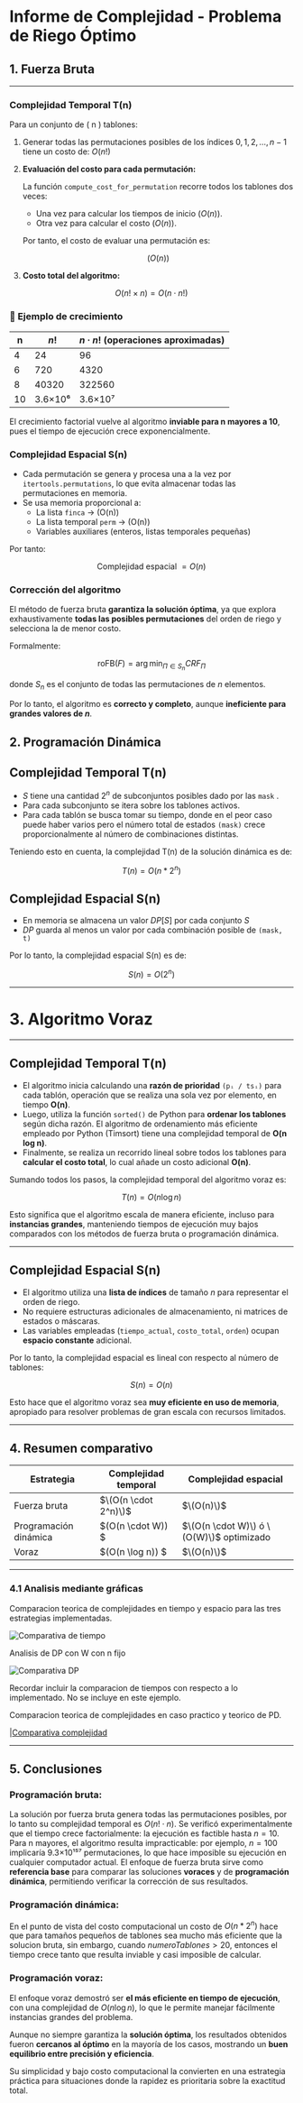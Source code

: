 # Informe de Complejidad - Problema de Riego Óptimo

## 1. Fuerza Bruta

---

### Complejidad Temporal T(n)

Para un conjunto de ( n ) tablones:

1. Generar todas las permutaciones posibles de los índices $0, 1, 2, \dots, n-1$ tiene un costo de: $O(n!)$
2. **Evaluación del costo para cada permutación:**
    
    La función `compute_cost_for_permutation` recorre todos los tablones dos veces:
    
    - Una vez para calcular los tiempos de inicio $(O(n))$.
    - Otra vez para calcular el costo $(O(n))$.
    
    Por tanto, el costo de evaluar una permutación es:
    
    $$
    (O(n))
    $$
    
3. **Costo total del algoritmo:**

$$
O(n! \times n) = O(n \cdot n!)
$$

### 🔹 Ejemplo de crecimiento

| n | $n!$   | $n·n!$ (operaciones aproximadas) |
| --- |--------|----------------------------------|
| 4 | 24     | 96                               |
| 6 | 720    | 4320                             |
| 8 | 40320  | 322560                           |
| 10 | 3.6×10⁶ | 3.6×10⁷                          |

El crecimiento factorial vuelve al algoritmo **inviable para n mayores a 10**, pues el tiempo de ejecución crece exponencialmente.

### Complejidad Espacial S(n)

- Cada permutación se genera y procesa una a la vez por `itertools.permutations`, lo que evita almacenar todas las permutaciones en memoria.
- Se usa memoria proporcional a:
    - La lista `finca` → (O(n))
    - La lista temporal `perm` → (O(n))
    - Variables auxiliares (enteros, listas temporales pequeñas)

Por tanto:

$$
\text{Complejidad espacial } = O(n)
$$

### Corrección del algoritmo

El método de fuerza bruta **garantiza la solución óptima**, ya que explora exhaustivamente **todas las posibles permutaciones** del orden de riego y selecciona la de menor costo.

Formalmente:

$$
\text{roFB}(F) = \arg\min_{\Pi \in S_n} CRF_{\Pi}
$$

donde $S_n$ es el conjunto de todas las permutaciones de $n$ elementos.

Por lo tanto, el algoritmo es **correcto y completo**, aunque **ineficiente para grandes valores de $n$**.

## 2. Programación Dinámica

## Complejidad Temporal T(n)

- $S$ tiene una cantidad $2^n$  de subconjuntos posibles dado por las `mask` .
- Para cada subconjunto se itera sobre los tablones activos.
- Para cada tablón se busca tomar su tiempo, donde en el peor caso puede haber varios pero el número total de estados `(mask)` crece proporcionalmente al número de combinaciones distintas.

Teniendo esto en cuenta, la complejidad T(n) de la solución dinámica es de:

$$
T(n) = O(n*2^n)
$$

## Complejidad Espacial S(n)

- En memoria se almacena un valor $DP[S]$ por cada conjunto $S$
- $DP$ guarda al menos un valor por cada combinación posible de `(mask, t)`

Por lo tanto, la complejidad espacial S(n) es de:

$$
S(n) = O(2^n)
$$

---

# 3. Algoritmo Voraz

---

## Complejidad Temporal T(n)

- El algoritmo inicia calculando una **razón de prioridad** `(pᵢ / tsᵢ)` para cada tablón, operación que se realiza una sola vez por elemento, en tiempo **O(n)**.
- Luego, utiliza la función `sorted()` de Python para **ordenar los tablones** según dicha razón.
El algoritmo de ordenamiento más eficiente empleado por Python (Timsort) tiene una complejidad temporal de **O(n log n)**.
- Finalmente, se realiza un recorrido lineal sobre todos los tablones para **calcular el costo total**, lo cual añade un costo adicional **O(n)**.

Sumando todos los pasos, la complejidad temporal del algoritmo voraz es:

$$
T(n) = O(n \log n)
$$

Esto significa que el algoritmo escala de manera eficiente, incluso para **instancias grandes**, manteniendo tiempos de ejecución muy bajos comparados con los métodos de fuerza bruta o programación dinámica.

---

## Complejidad Espacial S(n)

- El algoritmo utiliza una **lista de índices** de tamaño *n* para representar el orden de riego.
- No requiere estructuras adicionales de almacenamiento, ni matrices de estados o máscaras.
- Las variables empleadas (`tiempo_actual`, `costo_total`, `orden`) ocupan **espacio constante** adicional.

Por lo tanto, la complejidad espacial es lineal con respecto al número de tablones:

$$
S(n) = O(n)
$$

Esto hace que el algoritmo voraz sea **muy eficiente en uso de memoria**, apropiado para resolver problemas de gran escala con recursos limitados.

---

## 4. Resumen comparativo

| Estrategia            | Complejidad temporal | Complejidad espacial                   |
| --------------------- | -------------------- | -------------------------------------- |
| Fuerza bruta          | $\(O(n \cdot 2^n)\)$   | $\(O(n)\)$                               |
| Programación dinámica | $\(O(n \cdot W)\) $    | $\(O(n \cdot W)\) ó \(O(W)\)$ optimizado |
| Voraz                 | $\(O(n \log n)\) $    | $\(O(n)\)$                               |

---

### 4.1 Analisis mediante gráficas

Comparacion teorica de complejidades en tiempo y espacio para las tres estrategias implementadas.

![Comparativa de tiempo](imagenes/complejidadTemporal.png)

Analisis de DP con W con n fijo

![Comparativa DP](imagenes/complejidadEspacial.png)

Recordar incluir la comparacion de tiempos con respecto a lo implementado. No se incluye en este ejemplo.


Comparacion teorica de complejidades en caso practico y teorico de PD.

|[Comparativa complejidad](imagenes/PD1.png)

---

## 5. Conclusiones

### Programación bruta:

La solución por fuerza bruta genera todas las permutaciones posibles, por lo tanto su complejidad temporal es
$O(n!⋅n)$.
Se verificó experimentalmente que el tiempo crece factorialmente: la ejecución es factible hasta $n=10$.
Para n mayores, el algoritmo resulta impracticable: por ejemplo, $n=100$ implicaría 9.3×10¹⁵⁷ permutaciones, lo que hace imposible su ejecución en cualquier computador actual.
El enfoque de fuerza bruta sirve como **referencia base** para comparar las soluciones **voraces** y de **programación dinámica**, permitiendo verificar la corrección de sus resultados.

### Programación dinámica:

En el punto de vista del costo computacional un costo de $O(n*2^n)$ hace que para tamaños pequeños de tablones sea mucho más eficiente que la solucion bruta, sin embargo, cuando $numeroTablones > 20$, entonces el tiempo crece tanto que resulta inviable y casi imposible de calcular.

### Programación voraz:

El enfoque voraz demostró ser **el más eficiente en tiempo de ejecución**, con una complejidad de $O(n \log n)$, lo que le permite manejar fácilmente instancias grandes del problema.

Aunque no siempre garantiza la **solución óptima**, los resultados obtenidos fueron **cercanos al óptimo** en la mayoría de los casos, mostrando un **buen equilibrio entre precisión y eficiencia**.

Su simplicidad y bajo costo computacional la convierten en una estrategia práctica para situaciones donde la rapidez es prioritaria sobre la exactitud total.